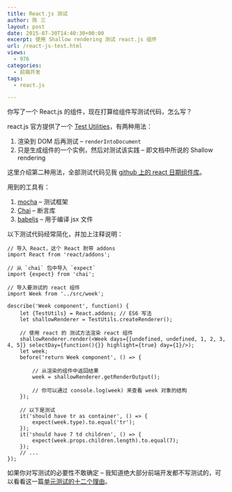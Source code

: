 ```yaml
---
title: React.js 测试
author: 陈 三
layout: post
date: 2015-07-30T14:40:30+00:00
excerpt: 使用 Shallow rendering 测试 react.js 组件
url: /react-js-test.html
views:
  - 976
categories:
  - 前端开发
tags:
  - react.js

---
```

你写了一个 React.js 的组件，现在打算给组件写测试代码，怎么写？

react.js 官方提供了一个 [Test Utilities][1]，有两种用法：

  1. 渲染到 DOM 后再测试 &#8211; `renderIntoDocument`
  2. 只是生成组件的一个实例，然后对测试该实践 &#8211; 即文档中所说的 Shallow rendering

这里介绍第二种用法，全部测试代码见我 [github 上的 react 日期组件库][2]。

用到的工具有：

  1. [mocha][3] &#8211; 测试框架
  2. [Chai][4] &#8211; 断言库
  3. [babeljs][5] &#8211; 用于编译 jsx 文件

以下测试代码经常简化，并加上注释说明：

    // 导入 React，这个 React 附带 addons
    import React from 'react/addons'; 
    
    // 从 `chai` 包中导入 `expect`
    import {expect} from 'chai'; 
    
    // 导入要测试的 react 组件
    import Week from '../src/week'; 
    
    describe('Week component', function() {
        let {TestUtils} = React.addons; // ES6 写法
        let shallowRenderer = TestUtils.createRenderer();
    
        // 使用 react 的 测试方法渲染 react 组件
        shallowRenderer.render(<Week days={[undefined, undefined, 1, 2, 3, 4, 5]} selectDay={function(){}} highlight={true} day={1}/>);
        let week;
        before('return Week component', () => {
    
            // 从渲染的组件中返回结果
            week = shallowRenderer.getRenderOutput();
    
            // 你可以通过 console.log(week) 来查看 week 对象的结构
        });
    
        // 以下是测试
        it('should have tr as container', () => {
            expect(week.type).to.equal('tr');
        });
        it('should have 7 td children', () => {
            expect(week.props.children.length).to.equal(7);
        });
        // ...
    });
    

如果你对写测试的必要性不敢确定 &#8211; 我知道绝大部分前端开发都不写测试的，可以看看这一篇[单元测试的十二个理由][6]。

 [1]: https://facebook.github.io/react/docs/test-utils.html
 [2]: https://github.com/chenxsan/react-date-picker-cs/blob/master/test/week.js "打开 github 库"
 [3]: http://mochajs.org/ "打开 mocha 首页"
 [4]: http://chaijs.com/ "打开 chaijs 首页"
 [5]: https://babeljs.io/docs/setup/#mocha "如何在 mocha 框架中使用 babelJS"
 [6]: http://www.onjava.com/pub/a/onjava/2003/04/02/javaxpckbk.html